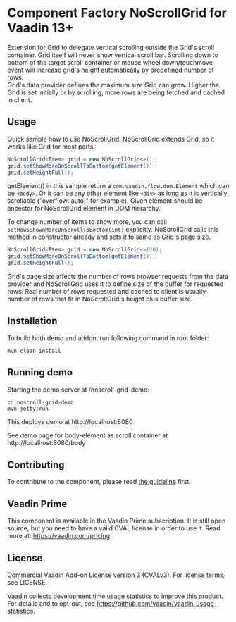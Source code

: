 # Component Factory NoScrollGrid for Vaadin 13+

Extension for Grid to delegate vertical scrolling outside the Grid's scroll container. Grid itself will never show vertical scroll bar. Scrolling down to bottom of the target scroll container or mouse wheel down/touchmove event will increase grid's height automatically by predefined number of rows.  
Grid's data provider defines the maximum size Grid can grow. Higher the Grid is set initially or by scrolling, more rows are being fetched and cached in client.  

## Usage

Quick sample how to use NoScrollGrid. NoScrollGrid extends Grid, so it works like Grid for most parts.  

```java
NoScrollGrid<Item> grid = new NoScrollGrid<>();
grid.setShowMoreOnScrollToBottom(getElement());
grid.setHeightFull();

```

getElement() in this sample return a `com.vaadin.flow.dom.Element` which can be `<body>`. Or it can be any other element like `<div>` as long as it is vertically scrollable ("overflow: auto;" for example). Given element should be ancestor for NoScrollGrid element in DOM hierarchy.  

To change number of items to show more, you can call `setRowsShownMoreOnScrollToBottom(int)` explicitly. NoScrollGrid calls this method in constructor already and sets it to same as Grid's page size. 

```java
NoScrollGrid<Item> grid = new NoScrollGrid<>(20);
grid.setShowMoreOnScrollToBottom(getElement());
grid.setHeightFull();

```

Grid's page size affects the number of rows browser requests from the data provider and NoScrollGrid uses it to define size of the buffer for requested rows. Real number of rows requested and cached to client is usually number of rows that fit in NoScrollGrid's height plus buffer size. 

## Installation

To build both demo and addon, run following command in root folder:
```
mvn clean install
```

## Running demo

Starting the demo server at /noscroll-grid-demo:
```
cd noscroll-grid-demo
mvn jetty:run
```

This deploys demo at http://localhost:8080
  
See demo page for body-element as scroll container at http://localhost:8080/body

## Contributing

To contribute to the component, please read [the guideline](https://github.com/vaadin/vaadin-core/blob/master/CONTRIBUTING.md) first.

## Vaadin Prime

This component is available in the Vaadin Prime subscription. It is still open source, but you need to have a valid CVAL license in order to use it. Read more at: https://vaadin.com/pricing

## License

Commercial Vaadin Add-on License version 3 (CVALv3). For license terms, see LICENSE.

Vaadin collects development time usage statistics to improve this product. For details and to opt-out, see https://github.com/vaadin/vaadin-usage-statistics.